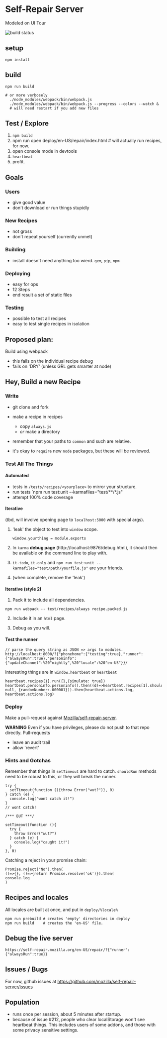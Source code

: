 # Self-Repair Server

Modeled on UI Tour

![build status](https://travis-ci.org/mozilla/self-repair-server.svg)

## setup

```
npm install
```

## build

```
npm run build

# or more verbosely
  ./node_modules/webpack/bin/webpack.js
  ./node_modules/webpack/bin/webpack.js --progress --colors --watch &
  # will need restart if you add new files
```

## Test / Explore

1.  `npm build`
2.  npm run open deploy/en-US/repair/index.html  # will actually run recipes, for now.
3.  open console mode in devtools
4.  `heartbeat`
5.  profit.


## Goals

### Users
- give good value
- don't download or run things stupidly

### New Recipes
- not gross
- don't repeat yourself (currently unmet)

### Building
- install doesn't need anything too wierd.  `gem`, `pip`, `npm`

### Deploying
- easy for ops
- 12 Steps
- end result a set of static files

### Testing
- possible to test all recipes
- easy to test single recipes in isolation

## Proposed plan:

Build using webpack

- this fails on the individual recipe debug
- fails on 'DRY' (unless GRL gets smarter at node)



## Hey, Build a new Recipe

### Write

- git clone and fork
- make a recipe in recipes

    - copy `always.js`
    - *or* make a directory

- remember that your paths to `common` and such are relative.
- it's okay to `require` new `node` packages, but these will be reviewed.


### Test All The Things

#### Automated

- tests in `/tests/recipes/<yourplace>` to mirror your structure.
- run tests `npm run test:unit --karmafiles="test/**/*.js"
- attempt 100% code coverage

#### Iterative

(tbd, will involve opening page to `localhost:5000` with special args).

1.  'leak' the object to test into `window` scope.

    `window.yourthing = module.exports`

2.  In `karma` **debug page** (http://localhost:9876/debug.html), it should then be available on the command line to play with.

3.  `it.todo`, `it.only` and `npm run test:unit --karmafiles="test/path/yourfile.js"` are your friends.

4.  (when complete, remove the 'leak')


#### Iterative (style 2)

1.  Pack it to include all dependencies.

```
npm run webpack -- test/recipes/always recipe.packed.js
```

2.  Include it in an `html` page.

3.  Debug as you will.


#### Test the runner

```
// parse the query string as JSON => args to modules.
http://localhost:8000/?{"phonehome":{"testing":true},"runner":{"alwaysRun":true},"personinfo":{"updateChannel":%20"nightly",%20"locale":%20"en-US"}}/

```

Interesting things are in `window.heartbeat` or `heartbeat`

```
heartbeat.recipes[1].run({},{simulate: true})
heartbeat.personinfo.personinfo().then((d)=>heartbeat.recipes[1].shouldRun(d, null, {randomNumber:.000001})).then(heartbeat.actions.log, heartbeat.actions.log)
```

### Deploy

Make a pull-request against [Mozilla/self-repair-server](http://github.com/mozilla/self-repair-server).

**WARNING** Even if you have privileges, please do not push to that repo directly.  Pull-requests

- leave an audit trail
- allow 'revert'


### Hints and Gotchas

Remember that things in `setTimeout` are hard to catch.  `shouldRun` methods need to be robust to this, or they will break the runner.

```
try {
  setTimeout(function (){throw Error("wut?")}, 0)
} catch (e) {
  console.log("wont catch it!")
}
// wont catch!

/*** BUT ***/

setTimeout(function (){
  try {
    throw Error("wut?")
  } catch (e) {
    console.log("caught it!")
  }
}, 0)

```

Catching a reject in your promise chain:

```
Promise.reject("No").then(
()=>{}, ()=>{return Promise.resolve('ok')}).then(
console.log
)
```

## Recipes and locales

All locales are built at once, and put in `deploy/%locale%`

```
npm run prebuild # creates 'empty' directories in deploy
npm run build    # creates the 'en-US' file.
```

## Debug the live server

```
https://self-repair.mozilla.org/en-US/repair/?{"runner":{"alwaysRun":true}}
```

## Issues / Bugs

For now, github issues at https://github.com/mozilla/self-repair-server/issues


## Population

- runs once per session, about 5 minutes after startup.
- because of issue #212, people who clear localStorage won't see heartbeat things.  This includes users of some addons, and those with some privacy sensitive settings.
